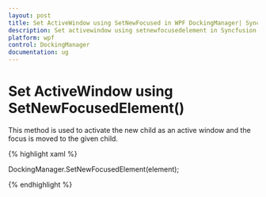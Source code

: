 ```yaml
---
layout: post
title: Set ActiveWindow using SetNewFocused in WPF DockingManager| Syncfusion
description: Set activewindow using setnewfocusedelement in Syncfusion Essential Studio WPF DockingManager control, its elements and more.
platform: wpf
control: DockingManager
documentation: ug
---
```


# Set ActiveWindow using SetNewFocusedElement()

This method is used to activate the new child as an active window and the focus is moved to the given child.

{% highlight xaml %}

DockingManager.SetNewFocusedElement(element);

{% endhighlight  %}